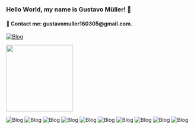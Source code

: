 ### Hello World, my name is Gustavo Müller! 👋

<h4> 📩 Contact me: <a src="#" id="email">gustavomuller160305@gmail.com</a>.</h4>

<style>
    #email{
        color: #000FF;
    }
</style>

[![Blog](https://img.shields.io/badge/LinkedIn-0077B5?style=for-the-badge&logo=linkedin&logoColor=white)](https://www.linkedin.com/in/gustavo-m%C3%BCller-leonini-machado-aaa542264/)


<img height="180em" src="https://github-readme-stats.vercel.app/api/top-langs/?username=guumuller&layout=compact&langs_count=7&theme=dark"/>

![Blog](https://img.shields.io/badge/HTML5-E34F26?style=for-the-badge&logo=html5&logoColor=white)
![Blog](https://img.shields.io/badge/CSS3-1572B6?style=for-the-badge&logo=css3&logoColor=white)
![Blog](https://img.shields.io/badge/JavaScript-F7DF1E?style=for-the-badge&logo=javascript&logoColor=black)
![Blog](https://img.shields.io/badge/Java-ED8B00?style=for-the-badge&logo=openjdk&logoColor=white)
![Blog](https://img.shields.io/badge/Python-3776AB?style=for-the-badge&logo=python&logoColor=white)
![Blog](https://img.shields.io/badge/PHP-777BB4?style=for-the-badge&logo=php&logoColor=white)
![Blog](https://img.shields.io/badge/MySQL-00000F?style=for-the-badge&logo=mysql&logoColor=white)
![Blog](https://img.shields.io/badge/Android-3DDC84?style=for-the-badge&logo=android&logoColor=white)
![Blog](https://img.shields.io/badge/GIT-E44C30?style=for-the-badge&logo=git&logoColor=white)
![Blog](https://img.shields.io/badge/Bootstrap-563D7C?style=for-the-badge&logo=bootstrap&logoColor=white)
